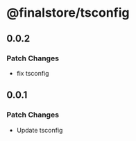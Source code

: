 # @finalstore/tsconfig

## 0.0.2

### Patch Changes

- fix tsconfig

## 0.0.1

### Patch Changes

- Update tsconfig
